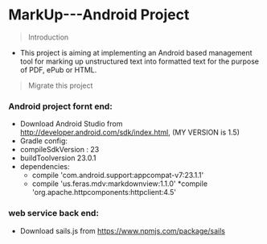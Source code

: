# MarkUp---Android Project

> Introduction

  - This project is aiming at implementing an Android based management tool for marking up unstructured text into
  formatted text for the purpose of PDF, ePub or HTML.

> Migrate this project


### Android project fornt end:

  * Download Android Studio from  http://developer.android.com/sdk/index.html, (MY VERSION is 1.5)
  * Gradle config: 
   * compileSdkVersion : 23
   * buildToolversion 23.0.1
   * dependencies:
      *  compile 'com.android.support:appcompat-v7:23.1.1'
      *  compile 'us.feras.mdv:markdownview:1.1.0'
      *compile 'org.apache.httpcomponents:httpclient:4.5'

### web service back end:
  * Download sails.js from https://www.npmjs.com/package/sails
